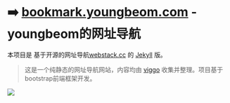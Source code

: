 # ➡️ [bookmark.youngbeom.com](bookmark.youngbeom.com) - youngbeom的网址导航

本项目是 基于开源的网址导航[webstack.cc](https://github.com/WebStackPage/WebStackPage.github.io) 的 [Jekyll](https://jekyllrb.com/) 版。

> 这是一个纯静态的网址导航网站，内容均由 [viggo](http://viggoz.com/) 收集并整理。项目基于bootstrap前端框架开发。

![](https://webstack.0xl2oot.cn/assets/images/preview.gif)

